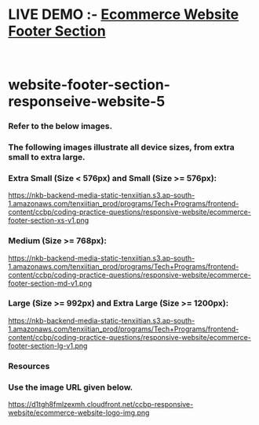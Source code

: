 # LIVE DEMO :- <a href="https://footersection2.ccbp.tech/">Ecommerce Website Footer Section</a>
</br>

# website-footer-section-responseive-website-5

### Refer to the below images.</br>

### The following images illustrate all device sizes, from extra small to extra large.</br>

### Extra Small (Size < 576px) and Small (Size >= 576px):</br>
https://nkb-backend-media-static-tenxiitian.s3.ap-south-1.amazonaws.com/tenxiitian_prod/programs/Tech+Programs/frontend-content/ccbp/coding-practice-questions/responsive-website/ecommerce-footer-section-xs-v1.png</br>
### Medium (Size >= 768px):</br>
https://nkb-backend-media-static-tenxiitian.s3.ap-south-1.amazonaws.com/tenxiitian_prod/programs/Tech+Programs/frontend-content/ccbp/coding-practice-questions/responsive-website/ecommerce-footer-section-md-v1.png</br>
### Large (Size >= 992px) and Extra Large (Size >= 1200px):</br>
https://nkb-backend-media-static-tenxiitian.s3.ap-south-1.amazonaws.com/tenxiitian_prod/programs/Tech+Programs/frontend-content/ccbp/coding-practice-questions/responsive-website/ecommerce-footer-section-lg-v1.png</br>


### Resources</br>
### Use the image URL given below.</br>

https://d1tgh8fmlzexmh.cloudfront.net/ccbp-responsive-website/ecommerce-website-logo-img.png</br>
